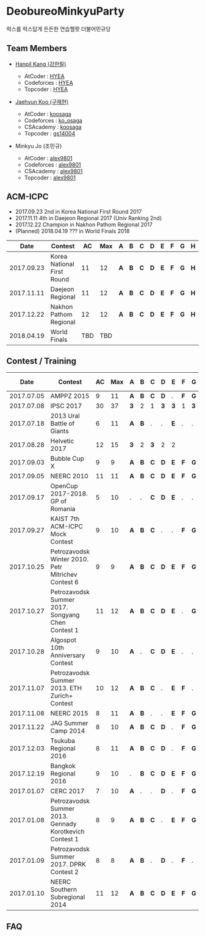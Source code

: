 # DeobureoMinkyuParty
럭스를 럭스답게 든든한 연습헬팟 더불어민규당

## Team Members
 * [Hanpil Kang (강한필)](http://kyouko.moe/)
   * AtCoder : [HYEA](https://atcoder.jp/user/hyea)
   * Codeforces : [HYEA](http://codeforces.com/profile/HYEA)
   * Topcoder : [HYEA](https://www.topcoder.com/members/HYEA)

 * [Jaehyun Koo (구재현)](http://koosaga.com/)
   * AtCoder : [koosaga](https://atcoder.jp/user/koosaga)
   * Codeforces : [ko_osaga](http://codeforces.com/profile/ko_osaga)
   * CSAcademy : [koosaga](https://csacademy.com/user/koosaga)
   * Topcoder : [gs14004](https://www.topcoder.com/members/gs14004)

 * Minkyu Jo (조민규)
   * AtCoder : [alex9801](https://atcoder.jp/user/alex9801)
   * Codeforces : [alex9801](http://codeforces.com/profile/alex9801)
   * CSAcademy : [alex9801](https://csacademy.com/user/alex9801)
   * Topcoder : [alex9801](https://www.topcoder.com/members/alex9801)

## ACM-ICPC
 * 2017.09.23 2nd in Korea National First Round 2017 
 * 2017.11.11 4th in Daejeon Regional 2017 (Univ Ranking 2nd)
 * 2017.12.22 Champion in Nakhon Pathom Regional 2017
 * (Planned) 2018.04.19 ??? in World Finals 2018

| Date       | Contest                    | AC   | Max  | A     | B     | C     | D     | E     | F     | G     | H     | I     | J     | K     | L     | M    |
| ---------- | -------------------------- | ---- | ---- | ----- | ----- | ----- | ----- | ----- | ----- | ----- | ----- | ----- | ----- | ----- | ----- | ---- |
| 2017.09.23 | Korea National First Round | 11   | 12   | **A** | **B** | **C** | **D** | **E** | **F** | **G** | **H** | **I** | .     | **K** | **L** |      |
| 2017.11.11 | Daejeon Regional           | 11   | 12   | **A** | **B** | **C** | **D** | **E** | **F** | **G** | **H** | **I** | .     | **K** | **L** |      |
| 2017.12.22 | Nakhon Pathom Regional     | 12   | 12   | **A** | **B** | **C** | **D** | **E** | **F** | **G** | **H** | **I** | **J** | **K** | **L** |      |
|2018.04.19|World Finals|TBD|TBD

## Contest / Training

|Date|Contest|AC|Max|A|B|C|D|E|F|G|H|I|J|K|L|M|Member Change?
|---|---|---|---|---|---|---|---|---|---|---|---|---|---|---|---|---|---|
|2017.07.05|AMPPZ 2015|9|11|**A**|**B**|**C**|**D**|.|**F**|**G**|**H**|.|.|**K**|**L**|||
|2017.07.08|IPSC 2017|30|37|**3**|2|1|**3**|**3**|1|**3**|**3**|**3**|1|**3**|1|**3**|hyea -> zigui|
|2017.07.18|2013 Ural Battle of Giants|6|11|**A**|**B**|.|.|**E**|.|.|**H**|**I**|**J**|.|.||hyea -> cki86201|
|2017.08.28|Helvetic 2017|12|15|**3**|2|**3**|2|2||||||||||
|2017.09.03|Bubble Cup X|9|9|**A**|**B**|**C**|**D**|**E**|**F**|**G**|**H**|**I**|||||alex9801 -> OnionPringles|
|2017.09.05|NEERC 2010|11|11|**A**|**B**|**C**|**D**|**E**|**F**|**G**|**H**|**I**|**J**|**K**||||
|2017.09.17|OpenCup 2017-2018. GP of Romania|5|10|.|.|**C**|**D**|**E**|.|.|.|**I**|**J**|.|.|||
|2017.09.27|KAIST 7th ACM-ICPC Mock Contest|9|10|**A**|**B**|**C**|.|.|**F**|**G**|**H**|.|**J**|**K**|**L**|||
|2017.10.25|Petrozavodsk Winter 2010. Petr Mitrichev Contest 6|9|9|**A**|**B**|**C**|**D**|**E**|**F**|**G**|**H**|.|**J**|||||
|2017.10.27|Petrozavodsk Summer 2017. Songyang Chen Contest 1|11|12|**A**|**B**|**C**|**D**|**E**|.|**G**|**H**|**I**|**J**|**K**|**L**|.||
|2017.10.28|Algospot 10th Anniversary Contest|9|10|**A**|.|**C**|**D**|**E**|.|.|**H**|**I**|**J**|**K**|**L**|||
|2017.11.07|Petrozavodsk Summer 2013. ETH Zurich+ Contest|10|12|**A**|**B**|**C**|.|**E**|**F**|.|**H**|**I**|**J**|**K**|**L**|||
|2017.11.08|NEERC 2015|8|11|**A**|**B**|.|.|**E**|**F**|**G**|.|.|**J**|**K**|**L**|||
|2017.11.22|JAG Summer Camp 2014 |8|10|**A**|**B**|**C**|**D**|.|**F**|**G**|**H**|.|**J**|||||
|2017.12.03|Tsukuba Regional 2016 |8|11|**A**|**B**|**C**|**D**|.|**F**|**G**|**H**|**I**|.|.||||
|2017.12.19|Bangkok Regional 2016 |9|10|.|**B**|**C**|**D**|**E**|**F**|**G**|**H**|**I**|.|.|**L**|||
|2017.01.07|CERC 2017 |7|10|**A**|.|.|**D**|.|**F**|**G**|**H**|.|**J**|.|**L**|||
|2017.01.08|Petrozavodsk Summer 2013. Gennady Korotkevich Contest 1 |8|9|**A**|**B**|**C**|.|**E**|**F**|**G**|**H**|.|**J**|||||
|2017.01.09|Petrozavodsk Summer 2017. DPRK Contest 2 |8|8|**A**|**B**|.|**D**|.|**F**|.|**H**|**I**|**J**|**K**||||
|2017.01.10|NEERC Southern Subregional 2014 |11|12|**A**|**B**|**C**|**D**|**E**|**F**|**G**|.|**I**|**J**|**K**|.|**M**||

## FAQ
